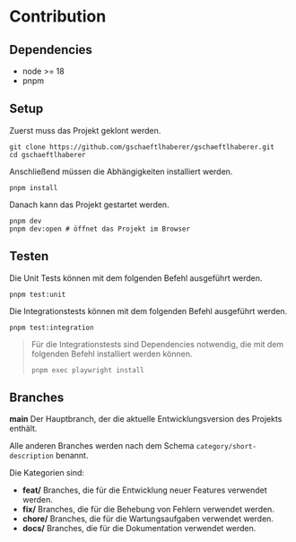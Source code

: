 # Contribution

## Dependencies

- node >= 18
- pnpm

## Setup

Zuerst muss das Projekt geklont werden.

```shell
git clone https://github.com/gschaeftlhaberer/gschaeftlhaberer.git
cd gschaeftlhaberer
```

Anschließend müssen die Abhängigkeiten installiert werden.

```shell
pnpm install
```

Danach kann das Projekt gestartet werden.

```shell
pnpm dev
pnpm dev:open # öffnet das Projekt im Browser
```

## Testen

Die Unit Tests können mit dem folgenden Befehl ausgeführt werden.

```shell
pnpm test:unit
```

Die Integrationstests können mit dem folgenden Befehl ausgeführt werden.

```shell
pnpm test:integration
```

> Für die Integrationstests sind Dependencies notwendig, die mit dem folgenden Befehl installiert werden können.
>
> ```shell
> pnpm exec playwright install
> ```

## Branches

**main** Der Hauptbranch, der die aktuelle Entwicklungsversion des Projekts enthält.

Alle anderen Branches werden nach dem Schema `category/short-description` benannt.

Die Kategorien sind:

- **feat/** Branches, die für die Entwicklung neuer Features verwendet werden.
- **fix/** Branches, die für die Behebung von Fehlern verwendet werden.
- **chore/** Branches, die für die Wartungsaufgaben verwendet werden.
- **docs/** Branches, die für die Dokumentation verwendet werden.
